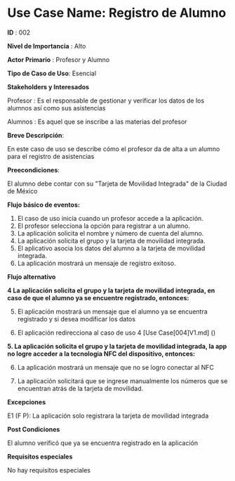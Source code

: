 
# **Use Case Name:** Registro de Alumno

**ID** : 002

**Nivel de Importancia** : Alto

**Actor Primario** : Profesor y Alumno

**Tipo de Caso de Uso**: Esencial

**Stakeholders y Interesados**

Profesor : Es el responsable de gestionar y verificar los datos de los alumnos así como sus asistencias 

Alumnos : Es aquel que se inscribe a las materias del profesor 

**Breve Descripción**: 

En este caso de uso se describe cómo el profesor da de alta a un alumno para el registro de asistencias

**Preecondiciones**: 

El alumno debe contar con su "Tarjeta de Movilidad Integrada" de la Ciudad de México  

**Flujo básico de eventos:**
 
1. El caso de uso inicia cuando un profesor accede a la aplicación.
2. El profesor selecciona la opción para registrar a un alumno.
3. La aplicación solicita el nombre y número de cuenta del alumno. 	
4. La aplicación solicita el grupo y la tarjeta de movilidad integrada.
5. El aplicativo asocia los datos del alumno a la tarjeta de movilidad integrada.
6. La aplicación mostrará un mensaje de registro exitoso.  

 
**Flujo alternativo** 
 
**4 La aplicación solicita el grupo y la tarjeta de movilidad integrada, en caso de que el alumno ya se encuentre registrado, entonces:** 

5. El aplicación mostrará un mensaje que el alumno ya se encuentra registrado y si desea modificar los datos

6. El aplicación redirecciona al caso de uso 4 [Use Case[004]V1.md] ()   


**5. La aplicación solicita el grupo y la tarjeta de movilidad integrada, la app no logre acceder a la tecnologia NFC del dispositivo, entonces:** 

6. La aplicación mostrará un mensaje que no se logro conectar al NFC

7. La aplicación solicitará que se ingrese manualmente los números que se encuentran atrás de la tarjeta de movilidad.

**Excepciones**

E1 (F P): La aplicación solo registrara la tarjeta de movilidad integrada 
  
**Post Condiciones** 

El alumno verificó que ya se encuentra registrado en la aplicación

**Requisitos especiales**

No hay requisitos especiales
